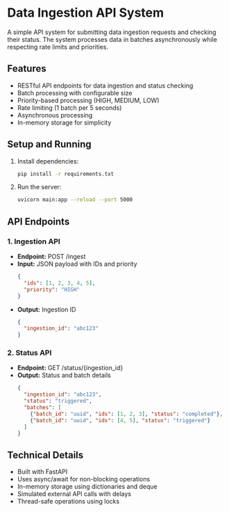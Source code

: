 # Data Ingestion API System

A simple API system for submitting data ingestion requests and checking their status. The system processes data in batches asynchronously while respecting rate limits and priorities.

## Features

- RESTful API endpoints for data ingestion and status checking
- Batch processing with configurable size
- Priority-based processing (HIGH, MEDIUM, LOW)
- Rate limiting (1 batch per 5 seconds)
- Asynchronous processing
- In-memory storage for simplicity

## Setup and Running

1. Install dependencies:
   ```bash
   pip install -r requirements.txt
   ```

2. Run the server:
   ```bash
   uvicorn main:app --reload --port 5000
   ```

## API Endpoints

### 1. Ingestion API
- **Endpoint:** POST /ingest
- **Input:** JSON payload with IDs and priority
  ```json
  {
    "ids": [1, 2, 3, 4, 5],
    "priority": "HIGH"
  }
  ```
- **Output:** Ingestion ID
  ```json
  {
    "ingestion_id": "abc123"
  }
  ```

### 2. Status API
- **Endpoint:** GET /status/{ingestion_id}
- **Output:** Status and batch details
  ```json
  {
    "ingestion_id": "abc123",
    "status": "triggered",
    "batches": [
      {"batch_id": "uuid", "ids": [1, 2, 3], "status": "completed"},
      {"batch_id": "uuid", "ids": [4, 5], "status": "triggered"}
    ]
  }
  ```

## Technical Details

- Built with FastAPI
- Uses async/await for non-blocking operations
- In-memory storage using dictionaries and deque
- Simulated external API calls with delays
- Thread-safe operations using locks
